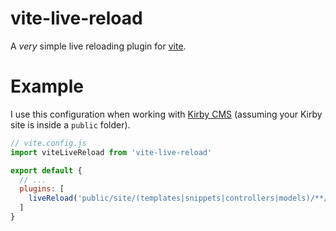 # vite-live-reload
A *very* simple live reloading plugin for [vite](https://github.com/vitejs/vite).

# Example
I use this configuration when working with [Kirby CMS](https://getkirby.com/) (assuming your Kirby site is inside a `public` folder).
```js
// vite.config.js
import viteLiveReload from 'vite-live-reload'

export default {
  // ...
  plugins: [
    liveReload('public/site/(templates|snippets|controllers|models)/**/*.php'),
  ]
}
```